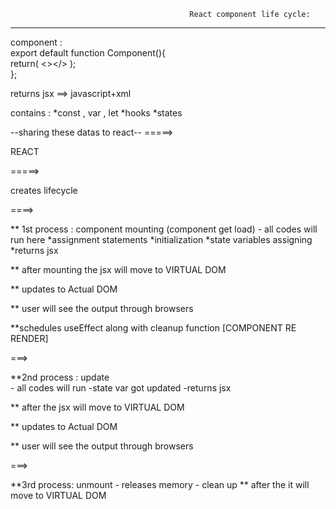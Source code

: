                                             React component life cycle:
----------------------------------------
component :                                                  
 export default function Component(){   
        return(
        <></>
    );                                           
 };

 returns jsx ==> javascript+xml

 contains : 
 *const , var , let
 *hooks
 *states

--sharing these datas to react--
=====>

 REACT
 
 =====> 
 
 creates lifecycle 
 
 ====>

 ** 1st process : component mounting (component get load)
     - all codes will run here
           *assignment statements
           *initialization
           *state variables assigning
           *returns jsx 

** after mounting the jsx will move to VIRTUAL DOM

** updates to Actual DOM

** user will see the output through browsers

**schedules useEffect along with cleanup function [COMPONENT RE RENDER]

===>

**2nd process : update  
     - all codes will run 
     -state var got updated
     -returns jsx

** after the jsx will move to VIRTUAL DOM

** updates to Actual DOM

** user will see the output through browsers 

===>

**3rd process: unmount
    - releases memory
    - clean up
** after the it will move to VIRTUAL DOM

